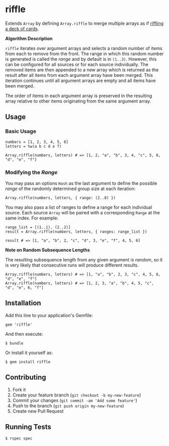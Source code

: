 # riffle

Extends `Array` by defining `Array.riffle` to merge multiple arrays as if
[riffling a deck of cards](http://en.wikipedia.org/wiki/Shuffling#Riffle).

**Algorithm Description**

`riffle` iterates over argument arrays and selects a random number
of items from each to remove from the front. The range in which this
random number is generated is called the *range* and by default is
in `(1..3)`. However, this can be configured for all sources or for
each source individually. The removed items are then appended to a
new array which is returned as the result after all items from each
argument array have been merged. This iteration continues until all
argument arrays are empty and all items have been merged.

The order of items in each argument array is preserved in the resulting
array relative to other items originating from the same argument array.

## Usage

### Basic Usage

    numbers = [1, 2, 3, 4, 5, 6]
    letters = %w(a b c d e f)

    Array.riffle(numbers, letters) # => [1, 2, "a", "b", 3, 4, "c", 5, 6, "d", "e", "f"]

### Modifying the *Range*

You may pass an options `Hash` as the last argument to define the
possible *range* of the randomly determined group size at each iteration:

    Array.riffle(numbers, letters, { range: (2..8) })

You may also pass a list of ranges to define a range for each individual
source. Each source `Array` will be paired with a corresponding `Range`
at the same index. For example:


    range_list = [(1..1), (2..2)]
    result = Array.riffle(numbers, letters, { ranges: range_list })

    result # => [1, "a", "b", 2, "c", "d", 3, "e", "f", 4, 5, 6]

**Note on Random Subsequence Lengths**

The resulting subsequence length from any given argument is *random*,
so it is very likely that consecutive runs will produce
different results.

    Array.riffle(numbers, letters) # => [1, "a", "b", 2, 3, "c", 4, 5, 6, "d", "e", "f"]
    Array.riffle(numbers, letters) # => [1, 2, 3, "a", "b", 4, 5, "c", "d", "e", 6, "f"]

## Installation

Add this line to your application's Gemfile:

    gem 'riffle'

And then execute:

    $ bundle

Or install it yourself as:

    $ gem install riffle

## Contributing

1. Fork it
2. Create your feature branch (`git checkout -b my-new-feature`)
3. Commit your changes (`git commit -am 'Add some feature'`)
4. Push to the branch (`git push origin my-new-feature`)
5. Create new Pull Request

## Running Tests

    $ rspec spec
